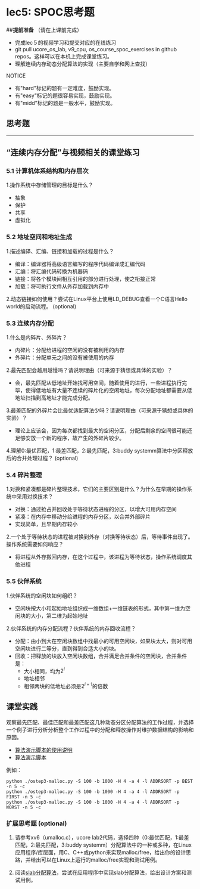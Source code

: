 # lec5: SPOC思考题

##**提前准备**
（请在上课前完成）

- 完成lec５的视频学习和提交对应的在线练习
- git pull ucore_os_lab, v9_cpu, os_course_spoc_exercises in github repos。这样可以在本机上完成课堂练习。
- 理解连续内存动态分配算法的实现（主要自学和网上查找）

NOTICE
- 有"hard"标记的题有一定难度，鼓励实现。
- 有"easy"标记的题很容易实现，鼓励实现。
- 有"midd"标记的题是一般水平，鼓励实现。


## 思考题
---

## “连续内存分配”与视频相关的课堂练习

### 5.1 计算机体系结构和内存层次

1.操作系统中存储管理的目标是什么？

- 抽象
- 保护
- 共享
- 虚拟化


### 5.2 地址空间和地址生成
1.描述编译、汇编、链接和加载的过程是什么？

- 编译：编译器将高级语言编写的程序代码编译成汇编代码
- 汇编：将汇编代码转换为机器码
- 链接：将各个模块间相互引用的部分进行处理，使之衔接正常
- 加载：将可执行文件从外存加载到内存中

2.动态链接如何使用？尝试在Linux平台上使用LD_DEBUG查看一个C语言Hello world的启动流程。  (optional)



### 5.3 连续内存分配
1.什么是内碎片、外碎片？

- 内碎片：分配给进程的空闲的没有被利用的内存
- 外碎片：分配单元之间的没有被使用的内存

2.最先匹配会越用越慢吗？请说明理由（可来源于猜想或具体的实验）？

- 会，最先匹配从低地址开始找可用空间，随着使用的进行，一些进程执行完毕，使得低地址有大量不连续的碎片化的空闲地址，每次分配地址都需要从低地址扫描到高地址才能完成分配。

3.最差匹配的外碎片会比最优适配算法少吗？请说明理由（可来源于猜想或具体的实验）？

- 理论上应该会，因为每次都找到最大的空闲分区，分配后剩余的空间很可能还足够安放一个新的程序，故产生的外碎片较少。

4.理解0:最优匹配，1:最差匹配，2:最先匹配，3:buddy systemm算法中分区释放后的合并处理过程？ (optional)




### 5.4 碎片整理
1.对换和紧凑都是碎片整理技术，它们的主要区别是什么？为什么在早期的操作系统中采用对换技术？  

- 对换：通过抢占并回收处于等待状态进程的分区，以增大可用内存空间
- 紧凑：在内存中移动分给进程的内存分区，以合并外部碎片
- 实现简单，且早期内存较小

2.一个处于等待状态的进程被对换到外存（对换等待状态）后，等待事件出现了。操作系统需要如何响应？

- 将进程从外存搬回内存，在这个过程中，该进程为等待状态，操作系统调度其他进程

### 5.5 伙伴系统
1.伙伴系统的空闲块如何组织？

- 空闲块按大小和起始地址组织成一维数组+一维链表的形式，其中第一维为空闲块的大小，第二维为起始地址

2.伙伴系统的内存分配流程？伙伴系统的内存回收流程？

- 分配：由小到大在空闲块数组中找最小的可用空闲块，如果块太大，则对可用空闲块进行二等分，直到得到合适大小的块。
- 回收：把释放的块放入空闲块数组，合并满足合并条件的空闲块，合并条件是：
  - 大小相同，均为$2^i$
  - 地址相邻
  - 相邻两块的低地址必须是$2^{i+1}​$的倍数

## 课堂实践

观察最先匹配、最佳匹配和最差匹配这几种动态分区分配算法的工作过程，并选择一个例子进行分析分析整个工作过程中的分配和释放操作对维护数据结构的影响和原因。

  * [算法演示脚本的使用说明](https://github.com/chyyuu/os_tutorial_lab/blob/master/ostep/ostep3-malloc.md)
  * [算法演示脚本](https://github.com/chyyuu/os_tutorial_lab/blob/master/ostep/ostep3-malloc.py)

例如：
```
python ./ostep3-malloc.py -S 100 -b 1000 -H 4 -a 4 -l ADDRSORT -p BEST -n 5 -c
python ./ostep3-malloc.py -S 100 -b 1000 -H 4 -a 4 -l ADDRSORT -p FIRST -n 5 -c
python ./ostep3-malloc.py -S 100 -b 1000 -H 4 -a 4 -l ADDRSORT -p WORST -n 5 -c
```

### 扩展思考题 (optional)

1. 请参考xv6（umalloc.c），ucore lab2代码，选择四种（0:最优匹配，1:最差匹配，2:最先匹配，3:buddy systemm）分配算法中的一种或多种，在Linux应用程序/库层面，用C、C++或python来实现malloc/free，给出你的设计思路，并给出可以在Linux上运行的malloc/free实现和测试用例。


2. 阅读[slab分配算法](http://en.wikipedia.org/wiki/Slab_allocation)，尝试在应用程序中实现slab分配算法，给出设计方案和测试用例。
